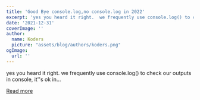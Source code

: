 ```yaml
---
title: 'Good Bye console.log,no console.log in 2022'
excerpt: 'yes you heard it right.  we frequently use console.log() to check our outputs in console, it''s ok in...'
date: '2021-12-31'
coverImage: ''
author:
  name: Koders
  picture: "assets/blog/authors/koders.png"
ogImage:
  url: ''
---
```


yes you heard it right.  we frequently use console.log() to check our outputs in console, it''s ok in...

[Read more](https://dev.to/imshivanshpatel/good-bye-consolelogno-consolelog-in-2022-1foc)
